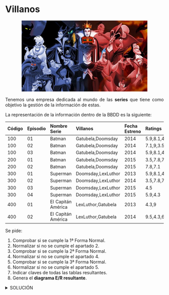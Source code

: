 <div align="justify">

# Villanos

<div align="center">
<img src="img/villanos.png" width="400px"/>
</div>

Tenemos una empresa dedicada al mundo de las __series__ que tiene como objetivo la gestión de la información de estas.

La representación de la información dentro de la BBDD es la siguiente:

|Código | Episodio | Nombre Serie | Villanos | Fecha Estreno | Ratings | 
|-----|-----|-----|-----|-----|-----|
|100 | 01 | Batman | Gatubela,Doomsday |  2014 | 5.9,8.1,4.3 |
|100 | 02 | Batman | Gatubela,Doomsday |  2014 | 7.1,9,3.5 |
|100 | 03 | Batman | Gatubela,Doomsday |  2014 | 5.9,8.1,4.3 | 
|200 | 01 | Batman | Gatubela,Doomsday |  2015 | 3.5,7.8,7.1 | 
|200 | 02 | Batman | Gatubela,Doomsday |  2015 | 7.8,7.1 | 
|300 | 01 | Superman | Doomsday,LexLuthor |  2013 | 5.9,8.1,4.3 | 
|300 | 02 | Superman | Doomsday,LexLuthor |  2014 | 3.5,7.8,7.1 | 
|300 | 03 | Superman | Doomsday,LexLuthor |  2015 | 4.5 | 
|300 | 04 | Superman | Doomsday,LexLuthor |  2015 | 5.9,4.3 | 
|400 | 01 | El Capitán América | LexLuthor,Gatubela |  2013 | 4.3,9 | 
|400 | 02 | El Capitán América | LexLuthor,Gatubela |  2014 | 9.5,4.3,6.7 | 


Se pide:

1. Comprobar si se cumple la 1ª Forma Normal.
2. Normalizar si no se cumple el apartado 2.
3. Comprobar si se cumple la 2ª Forma Normal.
4. Normalizar si no se cumple el apartado 4.
5. Comprobar si se cumple la 3ª Forma Normal.
6. Normalizar si no se cumple el apartado 5.
7. Indicar claves de todas las tablas resultantes.
9. Genera el __diagrama E/R resultante__.


<details>
      <summary>SOLUCIÓN</summary>
 
  </br>
    
    > Nota: Hemos de tener en cuenta las definición de las tres formas normales:
 1. Una tabla está en _1FN si y sólo si_ ___cada atributo es atómico___.
 2. Una tabla esta en _2FN si y sólo si está en 1FN y_ ___todos los atributos tienen dependencia funcional completa de la Clave Principal___.
 3.  Una tabla esta en _3FN si y sólo si está en 2FN_ y ___no existen dependencias transitivas___.

Dicho esto, vamos a contestar a cada una de las preguntas:
 1. Comprobar si se cumple la 1ª Forma Normal.
  __No cumple__, ya que los valores no son atómicos. El campo __villanos__ tiene uno a más autores en una misma __tupla/fila__. _Es decir, autor es un valor multivaluado_ __(Gatubela,Doomsday)__. Otro ejemplo sería __Ratings__, con el valor __5.9,8.1,4.3__.

 2. Normalizar si no se cumple el apartado 1.

Sacando las tablas __villano__ y __rating__, la __BBDD__ queda de la siguiente manera:

__Serie__:

|Código | Episodio | Nombre Serie  | Fecha Estreno | 
|-----|-----|-----|-----|
|100 | 01 | Batman |  2014 | 
|100 | 02 | Batman |  2014 | 
|100 | 03 | Batman |  2014 | 
|200 | 01 | Batman |  2015 | 
|200 | 02 | Batman |  2015 | 
|300 | 01 | Superman |  2013 |
|300 | 02 | Superman|  2014 | 
|300 | 03 | Superman|  2015 | 
|300 | 04 | Superman|  2015 | 
|400 | 01 | El Capitán América |  2013 | 
|400 | 02 | El Capitán América |  2014 | 

__Rating:__

| Rating | 
|-----|
| 5.9 |
| 8.1 |
| 4.3 |
| 7.1 |
| 9 |
| 3.5 |  
| 4.5 | 
| 9.5 |
| 6.7 | 

__Villano:__

| Villano | 
|-----|
| Gatubela |
| Doomsday |
| LexLuthor |


Como podemos observar existe ___redundancia en la base de datos___. Uno de los motivos es el campo __Nombre Serie__, que se repite.

3. Comprobar si se cumple la 2ª Forma Normal.

La __Segunda Forma Normal (2NF)__ pide que no existan dependencias parciales o dicho de otra manera, todos los atributos no clave deben depender por completo de la clave primaria. Actualmente en nuestra tabla tenemos varias dependencias parciales si consideramos como atributo clave el __código de la serie__ y __episodio__.

4. Normalizar si no se cumple el apartado 4.
   
Teniendo en cuenta lo anterior, el campo __Fecha de estreno__ tiene una dependencia funcional completa sobre la clave, al igual que el campo __Nombre serie__.

En principio esta sería la solución a la __2FN__, pero existe un detalle que hace que debamos incluir una nueva tabla, que es el siguiente:
>"Los villanos aparecen en las series y no en los episodios. Un ejemplo de ello será: __Doomsday, Gatubela, y LexLuthor__, que aparecen en, al menos, dos series."

Es por ello, que debemos crear una nueva tabla llamada __serie__, con los campos: __código, y nombre__, que nos permita relacionar la información de los villanos y las series, para evitar la perdida de información.

__Serie__

|Código | Nombre  | 
|-----|-----|
|100 | Batman |
|300 | Superman |
|400 | El Capitán América |

Y la tabla __Episodio__ que quedaria como sigue:

| __(Código)FK,PK__ | __Episodio(PK)__ | Nombre  | __Fecha Estreno(PK)__ | 
|-----|-----|-----|-----|
|100 | 01 | Batman |  2014 | 
|100 | 02 | Batman |  2014 | 
|100 | 03 | Batman |  2014 | 
|100 | 01 | Batman |  2015 | 
|100 | 02 | Batman |  2015 | 
|300 | 01 | Superman |  2013 |
|300 | 02 | Superman|  2014 | 
|300 | 03 | Superman|  2015 | 
|300 | 04 | Superman|  2015 | 
|400 | 01 | El Capitán América |  2013 | 
|400 | 02 | El Capitán América |  2014 | 

> ¿Por qué esta solución?

Dado que el campo _fecha_ es un valor __átómico__ puede formar parte de la __clave primaria__.

> Mejor solución: Podríamos realizar una mejor solución, y es sacando la información de la __serie,capítulo y fecha__ en una tabla intermedia que fuera la realación entre ellas, teniendo como __PK()__ la relación de las tres. Esta solución es la que se mostrará en la solución final.

 5. Comprobar si se cumple la 3ª Forma Normal.
    La tabla esta en __2FN__, y además no existe transitividad entre las columnas de cada una de las tablas. __Cumple la 3FN__.
 6. Normalizar si no se cumple el apartado 5.
    No es necesario realizar este paso.
 7. Indicar claves de todas las tablas resultantes.
Las claves se muestran en el punto __8__.
 8. Genera el __diagrama E/R resultante__.
Realizando el __diagrama E/R__, nos daremos cuenta que necesitamos crear nuevas tablas para evitar la perdida de información. Esta información estará en las relaciones y la cardinalidad de estas.

   <div align="center">
        <img src="img/villanos-solucion.png" />
    </div>  


Como podemos observar, se generan 5 tablas con sus respectivas claves.

 > NOTA: __La 2FN dependerá en gran medida de lo que haga en la 1FN__.

</details>

</div>